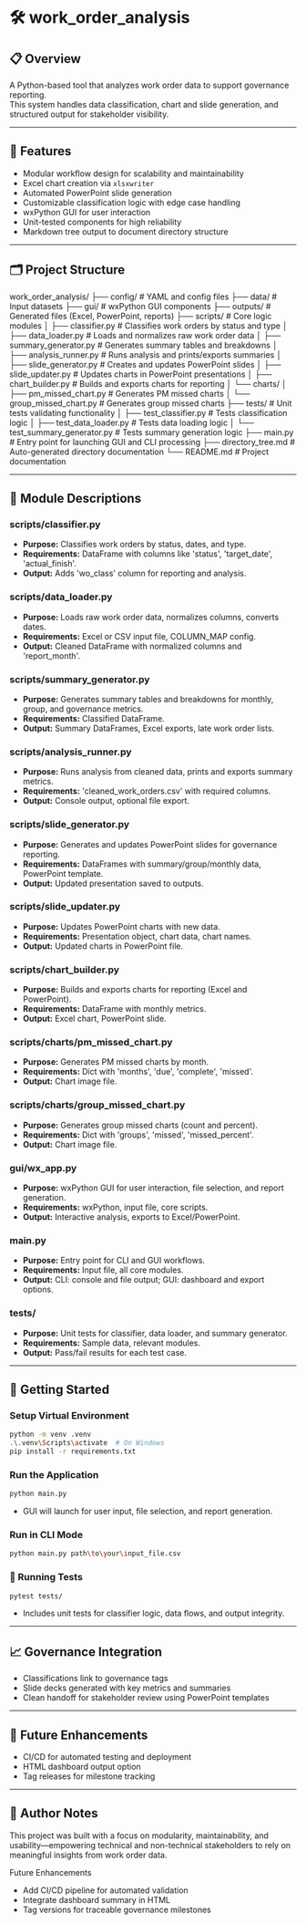 # 🛠️ work_order_analysis

## 📋 Overview

A Python-based tool that analyzes work order data to support governance reporting.  
This system handles data classification, chart and slide generation, and structured output for stakeholder visibility.

---

## 🌟 Features

- Modular workflow design for scalability and maintainability
- Excel chart creation via `xlsxwriter`
- Automated PowerPoint slide generation
- Customizable classification logic with edge case handling
- wxPython GUI for user interaction
- Unit-tested components for high reliability
- Markdown tree output to document directory structure

---

## 🗂️ Project Structure

work_order_analysis/
├── config/              # YAML and config files
├── data/                # Input datasets
├── gui/                 # wxPython GUI components
├── outputs/             # Generated files (Excel, PowerPoint, reports)
├── scripts/             # Core logic modules
│   ├── classifier.py        # Classifies work orders by status and type
│   ├── data_loader.py       # Loads and normalizes raw work order data
│   ├── summary_generator.py # Generates summary tables and breakdowns
│   ├── analysis_runner.py   # Runs analysis and prints/exports summaries
│   ├── slide_generator.py   # Creates and updates PowerPoint slides
│   ├── slide_updater.py     # Updates charts in PowerPoint presentations
│   ├── chart_builder.py     # Builds and exports charts for reporting
│   └── charts/
│       ├── pm_missed_chart.py      # Generates PM missed charts
│       └── group_missed_chart.py   # Generates group missed charts
├── tests/                # Unit tests validating functionality
│   ├── test_classifier.py         # Tests classification logic
│   ├── test_data_loader.py        # Tests data loading logic
│   └── test_summary_generator.py  # Tests summary generation logic
├── main.py               # Entry point for launching GUI and CLI processing
├── directory_tree.md     # Auto-generated directory documentation
└── README.md             # Project documentation

---

## 🧩 Module Descriptions

### scripts/classifier.py

- **Purpose:** Classifies work orders by status, dates, and type.
- **Requirements:** DataFrame with columns like 'status', 'target_date', 'actual_finish'.
- **Output:** Adds 'wo_class' column for reporting and analysis.

### scripts/data_loader.py

- **Purpose:** Loads raw work order data, normalizes columns, converts dates.
- **Requirements:** Excel or CSV input file, COLUMN_MAP config.
- **Output:** Cleaned DataFrame with normalized columns and 'report_month'.

### scripts/summary_generator.py

- **Purpose:** Generates summary tables and breakdowns for monthly, group, and governance metrics.
- **Requirements:** Classified DataFrame.
- **Output:** Summary DataFrames, Excel exports, late work order lists.

### scripts/analysis_runner.py

- **Purpose:** Runs analysis from cleaned data, prints and exports summary metrics.
- **Requirements:** 'cleaned_work_orders.csv' with required columns.
- **Output:** Console output, optional file export.

### scripts/slide_generator.py

- **Purpose:** Generates and updates PowerPoint slides for governance reporting.
- **Requirements:** DataFrames with summary/group/monthly data, PowerPoint template.
- **Output:** Updated presentation saved to outputs.

### scripts/slide_updater.py

- **Purpose:** Updates PowerPoint charts with new data.
- **Requirements:** Presentation object, chart data, chart names.
- **Output:** Updated charts in PowerPoint file.

### scripts/chart_builder.py

- **Purpose:** Builds and exports charts for reporting (Excel and PowerPoint).
- **Requirements:** DataFrame with monthly metrics.
- **Output:** Excel chart, PowerPoint slide.

### scripts/charts/pm_missed_chart.py

- **Purpose:** Generates PM missed charts by month.
- **Requirements:** Dict with 'months', 'due', 'complete', 'missed'.
- **Output:** Chart image file.

### scripts/charts/group_missed_chart.py

- **Purpose:** Generates group missed charts (count and percent).
- **Requirements:** Dict with 'groups', 'missed', 'missed_percent'.
- **Output:** Chart image file.

### gui/wx_app.py

- **Purpose:** wxPython GUI for user interaction, file selection, and report generation.
- **Requirements:** wxPython, input file, core scripts.
- **Output:** Interactive analysis, exports to Excel/PowerPoint.

### main.py

- **Purpose:** Entry point for CLI and GUI workflows.
- **Requirements:** Input file, all core modules.
- **Output:** CLI: console and file output; GUI: dashboard and export options.

### tests/

- **Purpose:** Unit tests for classifier, data loader, and summary generator.
- **Requirements:** Sample data, relevant modules.
- **Output:** Pass/fail results for each test case.

---

## 🚀 Getting Started

### Setup Virtual Environment

```bash
python -m venv .venv
.\.venv\Scripts\activate  # On Windows
pip install -r requirements.txt
```

### Run the Application

```bash
python main.py
```

- GUI will launch for user input, file selection, and report generation.

### Run in CLI Mode

```bash
python main.py path\to\your\input_file.csv
```

### 🧪 Running Tests

```bash
pytest tests/
```

- Includes unit tests for classifier logic, data flows, and output integrity.

---

## 📈 Governance Integration

- Classifications link to governance tags
- Slide decks generated with key metrics and summaries
- Clean handoff for stakeholder review using PowerPoint templates

---

## 📌 Future Enhancements

- CI/CD for automated testing and deployment
- HTML dashboard output option
- Tag releases for milestone tracking

---

## 🧠 Author Notes

This project was built with a focus on modularity, maintainability, and usability—empowering technical and non-technical stakeholders to rely on meaningful insights from work order data.

Future Enhancements

- Add CI/CD pipeline for automated validation
- Integrate dashboard summary in HTML
- Tag versions for traceable governance milestones
